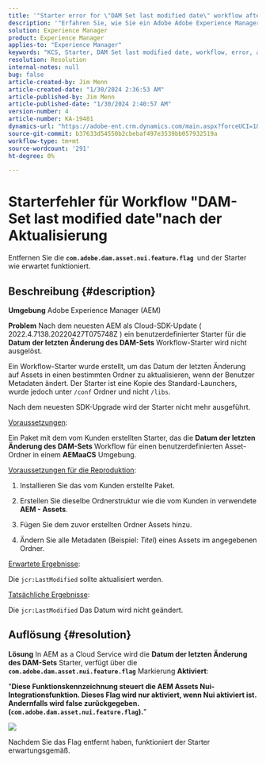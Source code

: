 ```yaml
---
title: '"Starter error for \"DAM Set last modified date\" workflow after update'
description: '"Erfahren Sie, wie Sie ein Adobe Adobe Experience Manager-Problem lösen können, bei dem der Starter-Fehler für den Workflow "DAM-Set last modified date\" nach der Aktualisierung auftritt."'
solution: Experience Manager
product: Experience Manager
applies-to: "Experience Manager"
keywords: "KCS, Starter, DAM Set last modified date, workflow, error, after AEMaaCS update, AEM, Adobe Experience Manager, trigger, Trigger, Troubleshooting, com.adobe.dam.asset.nui.feature.flag"
resolution: Resolution
internal-notes: null
bug: false
article-created-by: Jim Menn
article-created-date: "1/30/2024 2:36:53 AM"
article-published-by: Jim Menn
article-published-date: "1/30/2024 2:40:57 AM"
version-number: 4
article-number: KA-19481
dynamics-url: "https://adobe-ent.crm.dynamics.com/main.aspx?forceUCI=1&pagetype=entityrecord&etn=knowledgearticle&id=2e20a268-18bf-ee11-9079-6045bd006268"
source-git-commit: b37633d54550b2cbebaf497e3539bb057932519a
workflow-type: tm+mt
source-wordcount: '291'
ht-degree: 0%

---
```


# Starterfehler für Workflow &quot;DAM-Set last modified date&quot;nach der Aktualisierung


Entfernen Sie die <b>`com.adobe.dam.asset.nui.feature.flag `</b>und der Starter wie erwartet funktioniert.

## Beschreibung {#description}


<b>Umgebung</b>
Adobe Experience Manager (AEM)

<b>Problem</b>
Nach dem neuesten AEM als Cloud-SDK-Update ( 2022.4.7138.20220427T075748Z ) ein benutzerdefinierter Starter für die <b>Datum der letzten Änderung des DAM-Sets</b> Workflow-Starter wird nicht ausgelöst.

Ein Workflow-Starter wurde erstellt, um das Datum der letzten Änderung auf Assets in einen bestimmten Ordner zu aktualisieren, wenn der Benutzer Metadaten ändert.
Der Starter ist eine Kopie des Standard-Launchers, wurde jedoch unter `/conf` Ordner und nicht `/libs`.

Nach dem neuesten SDK-Upgrade wird der Starter nicht mehr ausgeführt.

<u>Voraussetzungen</u>:

Ein Paket mit dem vom Kunden erstellten Starter, das die <b>Datum der letzten Änderung des DAM-Sets</b> Workflow für einen benutzerdefinierten Asset-Ordner in einem <b>AEMaaCS</b> Umgebung.

<u>Voraussetzungen für die Reproduktion</u>:

1. Installieren Sie das vom Kunden erstellte Paket.

2. Erstellen Sie dieselbe Ordnerstruktur wie die vom Kunden in verwendete <b>AEM - Assets</b>.

3. Fügen Sie dem zuvor erstellten Ordner Assets hinzu.

4. Ändern Sie alle Metadaten (Beispiel: *Titel*) eines Assets im angegebenen Ordner.

<u>Erwartete Ergebnisse</u>:

Die `jcr:LastModified` sollte aktualisiert werden.

<u>Tatsächliche Ergebnisse</u>:

Die `jcr:LastModified` Das Datum wird nicht geändert.


## Auflösung {#resolution}


<b>Lösung</b>
In AEM as a Cloud Service wird die <b>Datum der letzten Änderung des DAM-Sets</b> Starter, verfügt über die <b>`com.adobe.dam.asset.nui.feature.flag`</b> Markierung <b>Aktiviert</b>:

&quot;<b>Diese Funktionskennzeichnung steuert die AEM Assets Nui-Integrationsfunktion. Dieses Flag wird nur aktiviert, wenn Nui aktiviert ist. Andernfalls wird false zurückgegeben. (`com.adobe.dam.asset.nui.feature.flag`).</b>&quot;

![](assets/f0aaf60a-33d1-ec11-a7b5-00224809ccc2.png)

Nachdem Sie das Flag entfernt haben, funktioniert der Starter erwartungsgemäß.
